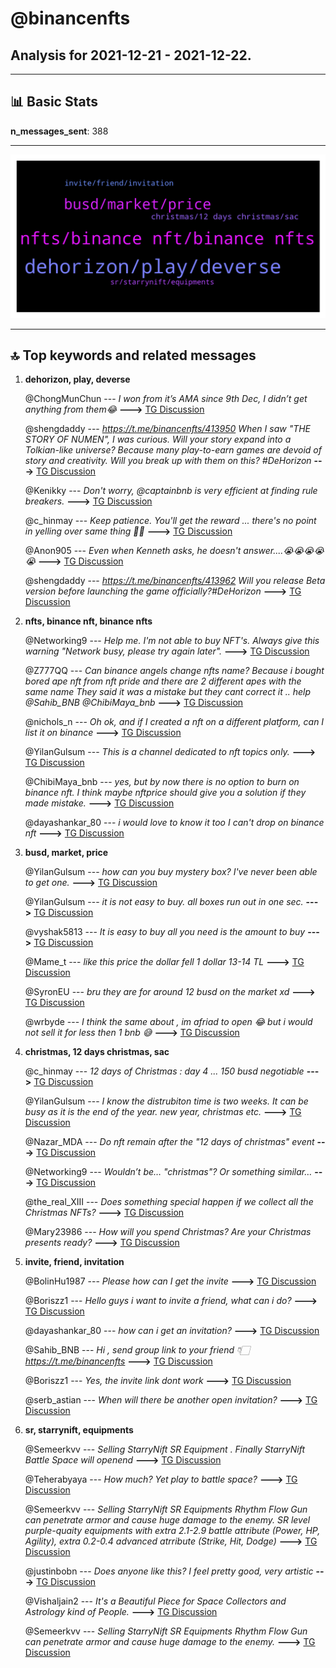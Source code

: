 # **@binancenfts**
 ## Analysis for **2021-12-21** - **2021-12-22**.

---

## 📊 **Basic Stats**

**n_messages_sent**: 388

---
![wordcloud](binancenfts_1Days_wordcloud.png)

---


## 🔝 **Top keywords and related messages**

1. **dehorizon, play, deverse**

    @ChongMunChun --- *I won from it’s AMA since 9th Dec, I didn’t get anything from them😂* **--->** [TG Discussion](https://t.me/binancenfts/414061)

    @shengdaddy --- *https://t.me/binancenfts/413950 When I saw "THE STORY OF NUMEN", I was curious. Will your story expand into a Tolkian-like universe? Because many play-to-earn games are devoid of story and creativity. Will you break up with them on this? #DeHorizon* **--->** [TG Discussion](https://t.me/binancenfts/414008)

    @Kenikky --- *Don't worry, @captainbnb is very efficient at finding rule breakers.* **--->** [TG Discussion](https://t.me/binancenfts/414041)

    @c_hinmay --- *Keep patience. You'll get the reward ... there's no point in yelling over same thing 🤷‍♂️* **--->** [TG Discussion](https://t.me/binancenfts/414078)

    @Anon905 --- *Even when Kenneth asks, he doesn't answer....😭😭😭😭😭* **--->** [TG Discussion](https://t.me/binancenfts/414074)

    @shengdaddy --- *https://t.me/binancenfts/413962 Will you release Beta version before launching the game officially?#DeHorizon* **--->** [TG Discussion](https://t.me/binancenfts/414006)

2. **nfts, binance nft, binance nfts**

    @Networking9 --- *Help me. I'm not able to buy NFT's. Always give this warning "Network busy, please try again later".* **--->** [TG Discussion](https://t.me/binancenfts/412921)

    @Z777QQ --- *Can binance angels change nfts name? Because i bought bored ape nft from nft pride and there are 2 different apes with the same name They said it was a mistake but they cant correct it .. help @Sahib_BNB @ChibiMaya_bnb* **--->** [TG Discussion](https://t.me/binancenfts/413237)

    @nichols_n --- *Oh ok, and if I created a nft on a different platform, can I list it on binance* **--->** [TG Discussion](https://t.me/binancenfts/413463)

    @YilanGulsum --- *This is a channel dedicated to nft topics only.* **--->** [TG Discussion](https://t.me/binancenfts/413740)

    @ChibiMaya_bnb --- *yes, but by now there is no option to burn on binance nft. I think maybe nftprice should give you a solution if they made mistake.* **--->** [TG Discussion](https://t.me/binancenfts/413245)

    @dayashankar_80 --- *i would love to know it too I can't drop on binance nft* **--->** [TG Discussion](https://t.me/binancenfts/413115)

3. **busd, market, price**

    @YilanGulsum --- *how can you buy mystery box? I've never been able to get one.* **--->** [TG Discussion](https://t.me/binancenfts/413667)

    @YilanGulsum --- *it is not easy to buy. all boxes run out in one sec.* **--->** [TG Discussion](https://t.me/binancenfts/413674)

    @vyshak5813 --- *It is easy to buy all you need is the amount to buy* **--->** [TG Discussion](https://t.me/binancenfts/413672)

    @Mame_t --- *like this price the dollar fell 1 dollar 13-14 TL* **--->** [TG Discussion](https://t.me/binancenfts/413536)

    @SyronEU --- *bru they are for around 12 busd on the market xd* **--->** [TG Discussion](https://t.me/binancenfts/413725)

    @wrbyde --- *I think the same about , im afriad to open 😂 but i would not sell it for less then 1 bnb 😅* **--->** [TG Discussion](https://t.me/binancenfts/413258)

4. **christmas, 12 days christmas, sac**

    @c_hinmay --- *12 days of Christmas : day 4 ... 150 busd negotiable* **--->** [TG Discussion](https://t.me/binancenfts/413717)

    @YilanGulsum --- *I know the distrubiton time is two weeks. It can be busy as it is the end of the year. new year, christmas etc.* **--->** [TG Discussion](https://t.me/binancenfts/414068)

    @Nazar_MDA --- *Do nft remain after the "12 days of christmas" event* **--->** [TG Discussion](https://t.me/binancenfts/413753)

    @Networking9 --- *Wouldn’t be… "christmas"? Or something similar…* **--->** [TG Discussion](https://t.me/binancenfts/412910)

    @the_real_XIII --- *Does something special happen if we collect all the Christmas NFTs?* **--->** [TG Discussion](https://t.me/binancenfts/412868)

    @Mary23986 --- *How will you spend Christmas? Are your Christmas presents ready?* **--->** [TG Discussion](https://t.me/binancenfts/412859)

5. **invite, friend, invitation**

    @BolinHu1987 --- *Please how can I get the invite* **--->** [TG Discussion](https://t.me/binancenfts/412991)

    @Boriszz1 --- *Hello guys i want to invite a friend, what can i do?* **--->** [TG Discussion](https://t.me/binancenfts/413097)

    @dayashankar_80 --- *how can i get an invitation?* **--->** [TG Discussion](https://t.me/binancenfts/413051)

    @Sahib_BNB --- *Hi , send group link to your friend 👇🏻  https://t.me/binancenfts* **--->** [TG Discussion](https://t.me/binancenfts/413140)

    @Boriszz1 --- *Yes, the invite link dont work* **--->** [TG Discussion](https://t.me/binancenfts/413107)

    @serb_astian --- *When will there be another open invitation?* **--->** [TG Discussion](https://t.me/binancenfts/413502)

6. **sr, starrynift, equipments**

    @Semeerkvv --- *Selling StarryNift SR Equipment .  Finally StarryNift Battle Space will openend* **--->** [TG Discussion](https://t.me/binancenfts/413003)

    @Teherabyaya --- *How much? Yet play to battle space?* **--->** [TG Discussion](https://t.me/binancenfts/413017)

    @Semeerkvv --- *Selling StarryNift SR Equipments   Rhythm Flow Gun can penetrate armor and cause huge damage to the enemy.  SR level purple-quaity equipments with extra 2.1-2.9 battle attribute (Power, HP, Agility), extra 0.2-0.4 advanced atrribute (Strike, Hit, Dodge)* **--->** [TG Discussion](https://t.me/binancenfts/413590)

    @justinbobn --- *Does anyone like this? I feel pretty good, very artistic* **--->** [TG Discussion](https://t.me/binancenfts/413504)

    @Vishaljain2 --- *It's a Beautiful Piece for Space Collectors and Astrology kind of People.* **--->** [TG Discussion](https://t.me/binancenfts/413084)

    @Semeerkvv --- *Selling StarryNift SR Equipments   Rhythm Flow Gun can penetrate armor and cause huge damage to the enemy.* **--->** [TG Discussion](https://t.me/binancenfts/413751)

